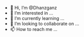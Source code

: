 - 👋 Hi, I’m @Dhanzganz
- 👀 I’m interested in ...
- 🌱 I’m currently learning ...
- 💞️ I’m looking to collaborate on ...
- 📫 How to reach me ...

<!---
Dhanzganz/Dhanzganz is a ✨ special ✨ repository because its `README.md` (this file) appears on your GitHub profile.
You can click the Preview link to take a look at your changes.
--->
